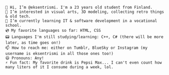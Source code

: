     👋 Hi, I’m @eksentrismi. I'm a 23 years old student from Finland.
    👀 I’m interested in visual arts, 3D modeling, collecting retro things & old tech.
    🌱 I’m currently learning IT & software development in a vocational school. 
    💿 My favorite languages so far: HTML, CSS
    📟 Languages I'm still studying/learning: C++, C# (there will be more later, as time goes on!)
    📫 How to reach me: either on Tumblr, BlueSky or Instagram (my username is eksentrismi in all those ones too!)
    😄 Pronouns: Any!
    ⚡ Fun fact: My favorite drink is Pepsi Max... I can't even count how many liters of it I consume during a week, lol.


